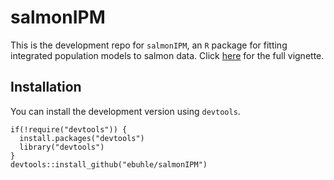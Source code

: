# salmonIPM

This is the development repo for `salmonIPM`, an `R` package for fitting integrated population models to salmon data. Click [here](https://ebuhle.github.io/salmonIPM) for the full vignette.

## Installation

You can install the development version using `devtools`.

```{r }
if(!require("devtools")) {
  install.packages("devtools")
  library("devtools")
}
devtools::install_github("ebuhle/salmonIPM")
```
